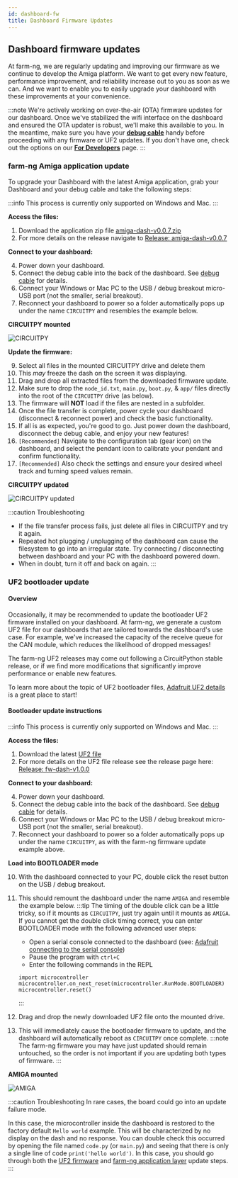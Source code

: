 ```yaml
---
id: dashboard-fw
title: Dashboard Firmware Updates
---
```


## Dashboard firmware updates

At farm-ng, we are regularly updating and improving our firmware as we continue to develop the Amiga platform.
We want to get every new feature, performance improvement, and reliability increase out to you as soon as we can.
And we want to enable you to easily upgrade your dashboard with these improvements at your convenience.

:::note
We're actively working on over-the-air (OTA) firmware updates for our dashboard.
Once we've stabilized the wifi interface on the dashboard and ensured the
OTA updater is robust, we'll make this available to you.
In the meantime, make sure you have your [**debug cable**](./../debug_cable/) handy before proceeding with any firmware or UF2 updates.
If you don't have one, check out the options on our [**For Developers**](https://farm-ng.com/pages/for-developers) page.
:::


### farm-ng Amiga application update

To upgrade your Dashboard with the latest Amiga application, grab your Dashboard and your debug cable and take the following steps:

:::info
This process is currently only supported on Windows and Mac.
:::

**Access the files:**

1. Download the application zip file [amiga-dash-v0.0.7.zip](https://github.com/farm-ng/amiga-dev-kit/releases/download/amiga-dash-v0.0.7/amiga-v0.7.0-9.19.2022.zip)
2. For more details on the release navigate to [Release: amiga-dash-v0.0.7](https://github.com/farm-ng/amiga-dev-kit/releases/tag/amiga-dash-v0.0.7)

**Connect to your dashboard:**

4. Power down your dashboard.
5. Connect the debug cable into the back of the dashboard. See [debug cable](./../debug_cable/) for details.
7. Connect your Windows or Mac PC to the USB / debug breakout micro-USB port (not the smaller, serial breakout).
8. Reconnect your dashboard to power so a folder automatically pops up under the name `CIRCUITPY` and resembles the example below.

**CIRCUITPY mounted**

![CIRCUITPY](https://user-images.githubusercontent.com/53625197/187532222-eabfa798-9c01-43c8-8c1e-4ecaa0b673e6.png)

**Update the firmware:**

9.  Select all files in the mounted CIRCUITPY drive and delete them
10. This *may* freeze the dash on the screen it was displaying.
11. Drag and drop all extracted files from the downloaded firmware update.
12. Make sure to drop the `node_id.txt`, `main.py`, `boot.py`, & `app/` files directly into the root of the `CIRCUITPY` drive (as below).
13. The firmware will **NOT** load if the files are nested in a subfolder.
14. Once the file transfer is complete, power cycle your dashboard (disconnect & reconnect power) and check the basic functionality.
15. If all is as expected, you're good to go. Just power down the dashboard, disconnect the debug cable, and enjoy your new features!
16. `[Recommended]` Navigate to the configuration tab (gear icon) on the dashboard, and select the pendant icon to calibrate your pendant and confirm functionality.
17. `[Recommended]` Also check the settings and ensure your desired wheel track and turning speed values remain.

**CIRCUITPY updated**

![CIRCUITPY updated](https://user-images.githubusercontent.com/53625197/187532633-c87803a3-9fb9-4ba6-be39-a2f6bed27613.png)

:::caution Troubleshooting
- If the file transfer process fails, just delete all files in CIRCUITPY and try it again.
- Repeated hot plugging / unplugging of the dashboard can cause the filesystem to go into an irregular state. Try connecting / disconnecting between dashboard and your PC with the dashboard powered down.
- When in doubt, turn it off and back on again.
:::

### UF2 bootloader update

#### Overview

Occasionally, it may be recommended to update the bootloader UF2 firmware installed on your dashboard.
At farm-ng, we generate a custom UF2 file for our dashboards that are tailored towards the dashboard's use case.
For example, we've increased the capacity of the receive queue for the CAN module,
which reduces the likelihood of dropped messages!

The farm-ng UF2 releases may come out following a CircuitPython stable release,
or if we find more modifications that significantly improve performance or enable new features.

To learn more about the topic of UF2 bootloader files,
[Adafruit UF2 details](https://learn.adafruit.com/adafruit-feather-m0-express-designed-for-circuit-python-circuitpython/uf2-bootloader-details)
is a great place to start!

#### Bootloader update instructions

:::info
This process is currently only supported on Windows and Mac.
:::

**Access the files:**

1. Download the latest [UF2 file](https://github.com/farm-ng/amiga-dev-kit/releases/download/fw-dash-v1.0.0/fw-dash-v1.0.0.uf2)
2. For more details on the UF2 file release see the release page here: [Release: fw-dash-v1.0.0](https://github.com/farm-ng/amiga-dev-kit/releases/tag/fw-dash-v1.0.0)

**Connect to your dashboard:**

4. Power down your dashboard.
5. Connect the debug cable into the back of the dashboard. See [debug cable](./../debug_cable/) for details.
7. Connect your Windows or Mac PC to the USB / debug breakout micro-USB port (not the smaller, serial breakout).
8. Reconnect your dashboard to power so a folder automatically pops up under the name `CIRCUITPY`, as with the farm-ng firmware update example above.

**Load into BOOTLOADER mode**

10. With the dashboard connected to your PC, double click the reset button on the USB / debug breakout.
11. This should remount the dashboard under the name `AMIGA` and resemble the example below.
    :::tip
    The timing of the double click can be a little tricky, so if it mounts as `CIRCUITPY`, just try again until it mounts as `AMIGA`.
    If you cannot get the double click timing correct, you can enter BOOTLOADER mode with the following advanced user steps:

    - Open a serial console connected to the dashboard (see: [Adafruit connecting to the serial console](https://learn.adafruit.com/welcome-to-circuitpython/kattni-connecting-to-the-serial-console))
    - Pause the program with `ctrl+C`
    - Enter the following commands in the REPL

    ```
    import microcontroller
    microcontroller.on_next_reset(microcontroller.RunMode.BOOTLOADER)
    microcontroller.reset()
    ```
    :::
12. Drag and drop the newly downloaded UF2 file onto the mounted drive.
13. This will immediately cause the bootloader firmware to update, and the dashboard will automatically reboot as `CIRCUITPY` once complete.
:::note
The farm-ng firmware you may have just updated should remain untouched, so the order is not important if you are updating both types of firmware.
:::

**AMIGA mounted**

![AMIGA](https://user-images.githubusercontent.com/53625197/187532028-6c93c1fe-4196-4b33-8d8e-dfa145a83001.png)

:::caution Troubleshooting
In rare cases, the board could go into an update failure mode.

In this case, the microcontroller inside the dashboard is restored to the factory default `Hello world` example.
This will be characterized by no display on the dash and no response.
You can double check this occurred by opening the file named `code.py` (or `main.py`) and seeing that there is only a single line of code `print('hello world')`.
In this case, you should go through both the [UF2 firmware](#uf2-bootloader-update) and [farm-ng application layer](#farm-ng-amiga-application-update) update steps.
:::
